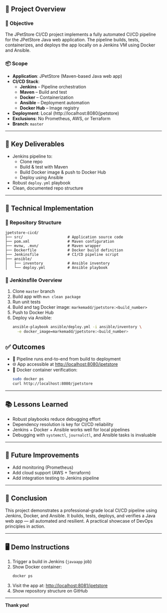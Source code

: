 ## 📌 Project Overview

### 🎯 Objective
The JPetStore CI/CD project implements a fully automated CI/CD pipeline for the JPetStore Java web application. The pipeline builds, tests, containerizes, and deploys the app locally on a Jenkins VM using Docker and Ansible.

### 📦 Scope
- **Application**: JPetStore (Maven-based Java web app)
- **CI/CD Stack**:
  - **Jenkins** – Pipeline orchestration
  - **Maven** – Build and test
  - **Docker** – Containerization
  - **Ansible** – Deployment automation
  - **Docker Hub** – Image registry
- **Deployment**: Local (http://localhost:8080/jpetstore)
- **Exclusions**: No Prometheus, AWS, or Terraform
- **Branch**: `master`

---

## 🚀 Key Deliverables
- Jenkins pipeline to:
  - Clone repo
  - Build & test with Maven
  - Build Docker image & push to Docker Hub
  - Deploy using Ansible
- Robust `deploy.yml` playbook
- Clean, documented repo structure

---

## 🔧 Technical Implementation

### 📁 Repository Structure
```
jpetstore-cicd/
├── src/                    # Application source code
├── pom.xml                 # Maven configuration
├── mvnw, .mvn/             # Maven wrapper
├── Dockerfile              # Docker build definition
├── Jenkinsfile             # CI/CD pipeline script
├── ansible/
│   ├── inventory           # Ansible inventory
│   └── deploy.yml          # Ansible playbook
```

### 🧩 Jenkinsfile Overview
1. Clone `master` branch
2. Build app with `mvn clean package`
3. Run unit tests
4. Build and tag Docker image: `markemadd/jpetstore:<build_number>`
5. Push to Docker Hub
6. Deploy via Ansible:
   ```bash
   ansible-playbook ansible/deploy.yml -i ansible/inventory \
     -e docker_image=markemadd/jpetstore:<build_number>
   ```

## ✅ Outcomes

- 🔄 Pipeline runs end-to-end from build to deployment
- 🌐 App accessible at [http://localhost:8080/jpetstore](http://localhost:8080/jpetstore)
- 🐳 Docker container verification:
  ```bash
  sudo docker ps
  curl http://localhost:8080/jpetstore
  ```

---

## 📚 Lessons Learned

- Robust playbooks reduce debugging effort
- Dependency resolution is key for CI/CD reliability
- Jenkins + Docker + Ansible works well for local pipelines
- Debugging with `systemctl`, `journalctl`, and Ansible tasks is invaluable

---

## 🔮 Future Improvements

- Add monitoring (Prometheus)
- Add cloud support (AWS + Terraform)
- Add integration testing to Jenkins pipeline

---

## 🏁 Conclusion

This project demonstrates a professional-grade local CI/CD pipeline using Jenkins, Docker, and Ansible. It builds, tests, deploys, and verifies a Java web app — all automated and resilient. A practical showcase of DevOps principles in action.

---


## 🖥️ Demo Instructions

1. Trigger a build in Jenkins (`javaapp` job)
2. Show Docker container:
   ```bash
   docker ps
   ```
3. Visit the app at: [http://localhost:8081/jpetstore](http://localhost:8080/jpetstore)
4. Show repository structure on GitHub

---

**Thank you!**
